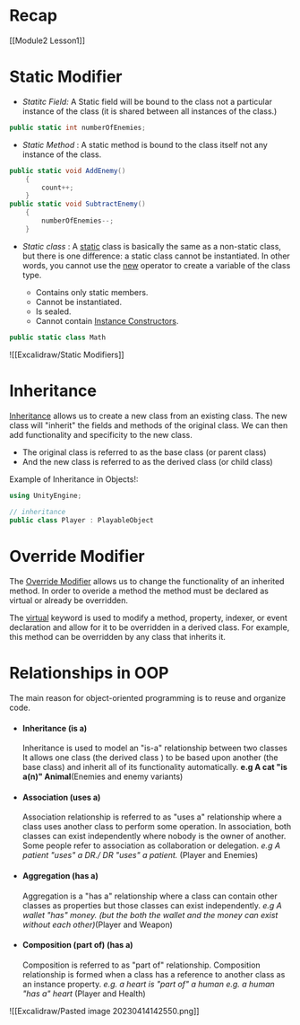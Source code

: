 

# Recap
[[Module2 Lesson1]]
# Static Modifier

- *Statitc Field:*  A Static field will be  bound to the class not a particular instance of the class (it is shared between all instances of the class.)
```c#
public static int numberOfEnemies;
```

- *Static Method* : A static method is bound to the class itself not any instance of the class.
```c#
public static void AddEnemy()
    {
        count++;
    }
public static void SubtractEnemy()
    {
        numberOfEnemies--;
    }
```

- *Static class* : A [static](https://learn.microsoft.com/en-us/dotnet/csharp/language-reference/keywords/static) class is basically the same as a non-static class, but there is one difference: a static class cannot be instantiated. In other words, you cannot use the [new](https://learn.microsoft.com/en-us/dotnet/csharp/language-reference/operators/new-operator) operator to create a variable of the class type.

	-  Contains only static members.
	-   Cannot be instantiated.
	-   Is sealed.
	-   Cannot contain [Instance Constructors](https://learn.microsoft.com/en-us/dotnet/csharp/programming-guide/classes-and-structs/instance-constructors).
	
```c#
public static class Math
```
![[Excalidraw/Static Modifiers]]
# Inheritance
[Inheritance](https://learn.microsoft.com/en-us/dotnet/csharp/fundamentals/object-oriented/inheritance) allows us to create a new class from an existing class. The new class will "inherit" the fields and methods of the original class.  We can then add functionality and specificity to the new class.

- The original class is referred to as the base class (or parent class)
- And the new class is referred to as the derived class (or child class)

Example of Inheritance in Objects!:
```c#
using UnityEngine;  
  
// inheritance 
public class Player : PlayableObject
```
# Override Modifier 

The [Override Modifier](https://learn.microsoft.com/en-us/dotnet/csharp/language-reference/keywords/override) allows us to change the functionality of an inherited method.
In  order to overide a method the method must be declared as virtual or already be overridden.

The [virtual](https://learn.microsoft.com/en-us/dotnet/csharp/language-reference/keywords/virtual) keyword is used to modify a method, property, indexer, or event declaration and allow for it to be overridden in a derived class. For example, this method can be overridden by any class that inherits it.


# Relationships in OOP
The main reason for object-oriented programming is to reuse and organize code.

- #### Inheritance (is a)
	Inheritance is used to model an "is-a" relationship between two classes It allows one class (the derived class ) to be based upon another (the base class) and inherit all of its functionality automatically.
	**e.g A cat "is a(n)" Animal**(Enemies and enemy variants) 
		
 - #### Association (uses a)
	Association relationship is referred to as "uses a" relationship where a class uses another class to perform some operation. In association, both classes can exist independently where nobody is the owner of another. Some people refer to association as collaboration or delegation.
	*e.g A patient "uses" a DR./ DR "uses" a patient.* (Player and Enemies)
	
		
- #### Aggregation (has a)
	Aggregation is a  "has a" relationship where a class can contain other classes as properties  but those classes can exist independently.
	*e.g A wallet "has" money. (but the both the wallet and the money can exist without each other)*(Player and Weapon)
	
 - #### Composition (part of) (has a)
	Composition is referred to as "part of" relationship. Composition relationship is formed when a class has a reference to another class as an instance property. 
	*e.g. a heart is "part of" a human*
	*e.g. a human "has a" heart* (Player and Health)

![[Excalidraw/Pasted image 20230414142550.png]]

